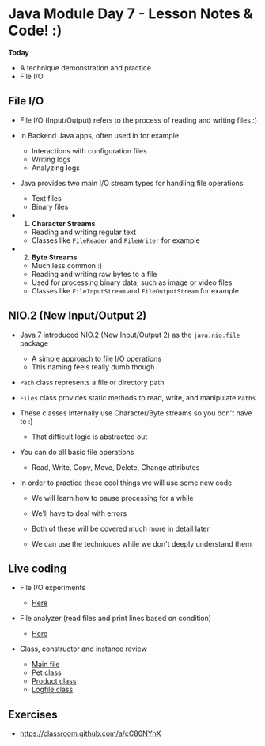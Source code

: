 # Java Module Day 7 - Lesson Notes & Code! :)

**Today**
- A technique demonstration and practice
- File I/O

## File I/O

- File I/O (Input/Output) refers to the process of reading and writing files :)

- In Backend Java apps, often used in for example
    - Interactions with configuration files
    - Writing logs
    - Analyzing logs

- Java provides two main I/O stream types for handling file operations

    - Text files
    - Binary files

- 1. **Character Streams**
    - Reading and writing regular text
    - Classes like `FileReader` and `FileWriter` for example

- 2. **Byte Streams**
    - Much less common :)
    - Reading and writing raw bytes to a file
    - Used for processing binary data, such as image or video files
    - Classes like `FileInputStream` and `FileOutputStream` for example

## NIO.2 (New Input/Output 2)

- Java 7 introduced NIO.2 (New Input/Output 2) as the `java.nio.file` package
    - A simple approach to file I/O operations
    - This naming feels really dumb though

- `Path` class represents a file or directory path
- `Files` class provides static methods to read, write, and manipulate `Paths`

- These classes internally use Character/Byte streams so you don't have to :)
    - That difficult logic is abstracted out

- You can do all basic file operations
    - Read, Write, Copy, Move, Delete, Change attributes

- In order to practice these cool things we will use some new code
    - We will learn how to pause processing for a while
    - We'll have to deal with errors

    - Both of these will be covered much more in detail later
    - We can use the techniques while we don't deeply understand them

## Live coding

- File I/O experiments 
    - [Here](code/src/Minitest.java)

- File analyzer (read files and print lines based on condition)
    - [Here](code/src/FileAnalyzer.java)

- Class, constructor and instance review
    - [Main file](code/src/ClassesTest.java)
    - [Pet class](code/src/Pet.java)
    - [Product class](code/src/Product.java)
    - [Logfile class](code/src/Logfile.java)

## Exercises

- https://classroom.github.com/a/cC80NYnX